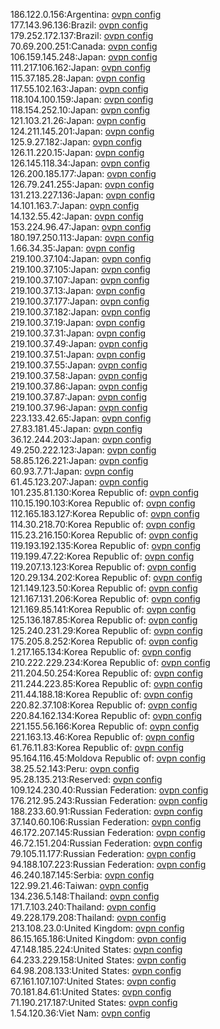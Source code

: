 186.122.0.156:Argentina: [ovpn config](vpn/186_122_0_156.ovpn)  
177.143.96.136:Brazil: [ovpn config](vpn/177_143_96_136.ovpn)  
179.252.172.137:Brazil: [ovpn config](vpn/179_252_172_137.ovpn)  
70.69.200.251:Canada: [ovpn config](vpn/70_69_200_251.ovpn)  
106.159.145.248:Japan: [ovpn config](vpn/106_159_145_248.ovpn)  
111.217.106.162:Japan: [ovpn config](vpn/111_217_106_162.ovpn)  
115.37.185.28:Japan: [ovpn config](vpn/115_37_185_28.ovpn)  
117.55.102.163:Japan: [ovpn config](vpn/117_55_102_163.ovpn)  
118.104.100.159:Japan: [ovpn config](vpn/118_104_100_159.ovpn)  
118.154.252.10:Japan: [ovpn config](vpn/118_154_252_10.ovpn)  
121.103.21.26:Japan: [ovpn config](vpn/121_103_21_26.ovpn)  
124.211.145.201:Japan: [ovpn config](vpn/124_211_145_201.ovpn)  
125.9.27.182:Japan: [ovpn config](vpn/125_9_27_182.ovpn)  
126.11.220.15:Japan: [ovpn config](vpn/126_11_220_15.ovpn)  
126.145.118.34:Japan: [ovpn config](vpn/126_145_118_34.ovpn)  
126.200.185.177:Japan: [ovpn config](vpn/126_200_185_177.ovpn)  
126.79.241.255:Japan: [ovpn config](vpn/126_79_241_255.ovpn)  
131.213.227.136:Japan: [ovpn config](vpn/131_213_227_136.ovpn)  
14.101.163.7:Japan: [ovpn config](vpn/14_101_163_7.ovpn)  
14.132.55.42:Japan: [ovpn config](vpn/14_132_55_42.ovpn)  
153.224.96.47:Japan: [ovpn config](vpn/153_224_96_47.ovpn)  
180.197.250.113:Japan: [ovpn config](vpn/180_197_250_113.ovpn)  
1.66.34.35:Japan: [ovpn config](vpn/1_66_34_35.ovpn)  
219.100.37.104:Japan: [ovpn config](vpn/219_100_37_104.ovpn)  
219.100.37.105:Japan: [ovpn config](vpn/219_100_37_105.ovpn)  
219.100.37.107:Japan: [ovpn config](vpn/219_100_37_107.ovpn)  
219.100.37.13:Japan: [ovpn config](vpn/219_100_37_13.ovpn)  
219.100.37.177:Japan: [ovpn config](vpn/219_100_37_177.ovpn)  
219.100.37.182:Japan: [ovpn config](vpn/219_100_37_182.ovpn)  
219.100.37.19:Japan: [ovpn config](vpn/219_100_37_19.ovpn)  
219.100.37.31:Japan: [ovpn config](vpn/219_100_37_31.ovpn)  
219.100.37.49:Japan: [ovpn config](vpn/219_100_37_49.ovpn)  
219.100.37.51:Japan: [ovpn config](vpn/219_100_37_51.ovpn)  
219.100.37.55:Japan: [ovpn config](vpn/219_100_37_55.ovpn)  
219.100.37.58:Japan: [ovpn config](vpn/219_100_37_58.ovpn)  
219.100.37.86:Japan: [ovpn config](vpn/219_100_37_86.ovpn)  
219.100.37.87:Japan: [ovpn config](vpn/219_100_37_87.ovpn)  
219.100.37.96:Japan: [ovpn config](vpn/219_100_37_96.ovpn)  
223.133.42.65:Japan: [ovpn config](vpn/223_133_42_65.ovpn)  
27.83.181.45:Japan: [ovpn config](vpn/27_83_181_45.ovpn)  
36.12.244.203:Japan: [ovpn config](vpn/36_12_244_203.ovpn)  
49.250.222.123:Japan: [ovpn config](vpn/49_250_222_123.ovpn)  
58.85.126.221:Japan: [ovpn config](vpn/58_85_126_221.ovpn)  
60.93.7.71:Japan: [ovpn config](vpn/60_93_7_71.ovpn)  
61.45.123.207:Japan: [ovpn config](vpn/61_45_123_207.ovpn)  
101.235.81.130:Korea Republic of: [ovpn config](vpn/101_235_81_130.ovpn)  
110.15.190.103:Korea Republic of: [ovpn config](vpn/110_15_190_103.ovpn)  
112.165.183.127:Korea Republic of: [ovpn config](vpn/112_165_183_127.ovpn)  
114.30.218.70:Korea Republic of: [ovpn config](vpn/114_30_218_70.ovpn)  
115.23.216.150:Korea Republic of: [ovpn config](vpn/115_23_216_150.ovpn)  
119.193.192.135:Korea Republic of: [ovpn config](vpn/119_193_192_135.ovpn)  
119.199.47.22:Korea Republic of: [ovpn config](vpn/119_199_47_22.ovpn)  
119.207.13.123:Korea Republic of: [ovpn config](vpn/119_207_13_123.ovpn)  
120.29.134.202:Korea Republic of: [ovpn config](vpn/120_29_134_202.ovpn)  
121.149.123.50:Korea Republic of: [ovpn config](vpn/121_149_123_50.ovpn)  
121.167.131.206:Korea Republic of: [ovpn config](vpn/121_167_131_206.ovpn)  
121.169.85.141:Korea Republic of: [ovpn config](vpn/121_169_85_141.ovpn)  
125.136.187.85:Korea Republic of: [ovpn config](vpn/125_136_187_85.ovpn)  
125.240.231.29:Korea Republic of: [ovpn config](vpn/125_240_231_29.ovpn)  
175.205.8.252:Korea Republic of: [ovpn config](vpn/175_205_8_252.ovpn)  
1.217.165.134:Korea Republic of: [ovpn config](vpn/1_217_165_134.ovpn)  
210.222.229.234:Korea Republic of: [ovpn config](vpn/210_222_229_234.ovpn)  
211.204.50.254:Korea Republic of: [ovpn config](vpn/211_204_50_254.ovpn)  
211.244.223.85:Korea Republic of: [ovpn config](vpn/211_244_223_85.ovpn)  
211.44.188.18:Korea Republic of: [ovpn config](vpn/211_44_188_18.ovpn)  
220.82.37.108:Korea Republic of: [ovpn config](vpn/220_82_37_108.ovpn)  
220.84.162.134:Korea Republic of: [ovpn config](vpn/220_84_162_134.ovpn)  
221.155.56.166:Korea Republic of: [ovpn config](vpn/221_155_56_166.ovpn)  
221.163.13.46:Korea Republic of: [ovpn config](vpn/221_163_13_46.ovpn)  
61.76.11.83:Korea Republic of: [ovpn config](vpn/61_76_11_83.ovpn)  
95.164.116.45:Moldova Republic of: [ovpn config](vpn/95_164_116_45.ovpn)  
38.25.52.143:Peru: [ovpn config](vpn/38_25_52_143.ovpn)  
95.28.135.213:Reserved: [ovpn config](vpn/95_28_135_213.ovpn)  
109.124.230.40:Russian Federation: [ovpn config](vpn/109_124_230_40.ovpn)  
176.212.95.243:Russian Federation: [ovpn config](vpn/176_212_95_243.ovpn)  
188.233.60.91:Russian Federation: [ovpn config](vpn/188_233_60_91.ovpn)  
37.140.60.106:Russian Federation: [ovpn config](vpn/37_140_60_106.ovpn)  
46.172.207.145:Russian Federation: [ovpn config](vpn/46_172_207_145.ovpn)  
46.72.151.204:Russian Federation: [ovpn config](vpn/46_72_151_204.ovpn)  
79.105.11.177:Russian Federation: [ovpn config](vpn/79_105_11_177.ovpn)  
94.188.107.223:Russian Federation: [ovpn config](vpn/94_188_107_223.ovpn)  
46.240.187.145:Serbia: [ovpn config](vpn/46_240_187_145.ovpn)  
122.99.21.46:Taiwan: [ovpn config](vpn/122_99_21_46.ovpn)  
134.236.5.148:Thailand: [ovpn config](vpn/134_236_5_148.ovpn)  
171.7.103.240:Thailand: [ovpn config](vpn/171_7_103_240.ovpn)  
49.228.179.208:Thailand: [ovpn config](vpn/49_228_179_208.ovpn)  
213.108.23.0:United Kingdom: [ovpn config](vpn/213_108_23_0.ovpn)  
86.15.165.186:United Kingdom: [ovpn config](vpn/86_15_165_186.ovpn)  
47.148.185.224:United States: [ovpn config](vpn/47_148_185_224.ovpn)  
64.233.229.158:United States: [ovpn config](vpn/64_233_229_158.ovpn)  
64.98.208.133:United States: [ovpn config](vpn/64_98_208_133.ovpn)  
67.161.107.107:United States: [ovpn config](vpn/67_161_107_107.ovpn)  
70.181.84.61:United States: [ovpn config](vpn/70_181_84_61.ovpn)  
71.190.217.187:United States: [ovpn config](vpn/71_190_217_187.ovpn)  
1.54.120.36:Viet Nam: [ovpn config](vpn/1_54_120_36.ovpn)  
